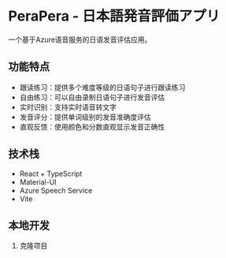 # PeraPera - 日本語発音評価アプリ

一个基于Azure语音服务的日语发音评估应用。

## 功能特点

- 跟读练习：提供多个难度等级的日语句子进行跟读练习
- 自由练习：可以自由录制日语句子进行发音评估
- 实时识别：支持实时语音转文字
- 发音评分：提供单词级别的发音准确度评估
- 直观反馈：使用颜色和分数直观显示发音正确性

## 技术栈

- React + TypeScript
- Material-UI
- Azure Speech Service
- Vite

## 本地开发

1. 克隆项目